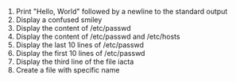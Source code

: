 1. Print "Hello, World" followed by a newline to the standard output
2. Display a confused smiley
3. Display the content of /etc/passwd
4. Display the content of /etc/passwd and /etc/hosts
5. Display the last 10 lines of /etc/passwd
6. Display the first 10 lines of /etc/passwd
7. Display the third line of the file iacta
8. Create a file with specific name
